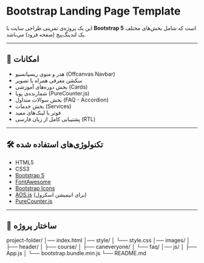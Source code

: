 # Bootstrap Landing Page Template

این یک پروژه‌ی تمرینی طراحی سایت با **Bootstrap 5** است که شامل بخش‌های مختلف یک لندینگ‌پیج (صفحه فرود) می‌باشد.

---

## 🚀 امکانات
- هدر و منوی ریسپانسیو (Offcanvas Navbar)
- سکشن معرفی همراه با تصویر
- بخش دوره‌های آموزشی (Cards)
- شمارنده‌ی پویا (PureCounter.js)
- بخش سوالات متداول (FAQ - Accordion)
- بخش خدمات (Services)
- فوتر با لینک‌های مفید
- پشتیبانی کامل از زبان فارسی (RTL)

---

## 🛠 تکنولوژی‌های استفاده شده
- HTML5
- CSS3
- [Bootstrap 5](https://getbootstrap.com/)
- [FontAwesome](https://fontawesome.com/)
- [Bootstrap Icons](https://icons.getbootstrap.com/)
- [AOS.js](https://michalsnik.github.io/aos/) (برای انیمیشن اسکرول)
- [PureCounter.js](https://github.com/srexi/purecounterjs)

---

## 📂 ساختار پروژه
project-folder/
│── index.html
│── style/
│ └── style.css
│── images/
│ ├── header/
│ ├── course/
│ ├── caneveryone/
│ └── faq/
│── js/
│ ├── App.js
│ └── bootstrap.bundle.min.js
└── README.md
